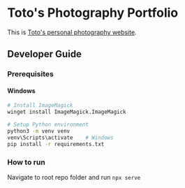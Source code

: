 # Toto's Photography Portfolio

This is [Toto's personal photography website](https://thorbenwoelk.github.io/).


## Developer Guide
### Prerequisites

#### Windows
```bash
# Install ImageMagick
winget install ImageMagick.ImageMagick 

# Setup Python environment
python3 -m venv venv
venv\Scripts\activate    # Windows
pip install -r requirements.txt
```

### How to run
Navigate to root repo folder and run `npx serve`